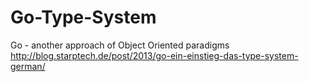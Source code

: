 Go-Type-System
==============

Go - another approach of Object Oriented paradigms
http://blog.starptech.de/post/2013/go-ein-einstieg-das-type-system-german/
